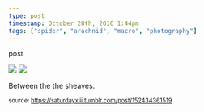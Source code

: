 ```yaml
---
type: post
timestamp: October 28th, 2016 1:44pm
tags: ["spider", "arachnid", "macro", "photography"]
---
```

post


 <img src="https://saturdayxiii.github.io/media/152434361519_1.jpg"/>
       

   

 <img src="https://saturdayxiii.github.io/media/152434361519_2.jpg"/>
       

        
Between the the sheaves.
 
      
      
      
      
      
  
<small>source: https://saturdayxiii.tumblr.com/post/152434361519</small>